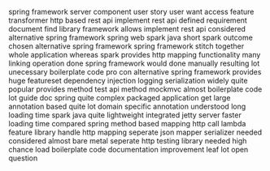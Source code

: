 spring framework server component user story user want access feature transformer http based rest api implement rest api defined requirement document find library framework allows implement rest api considered alternative spring framework spring web spark java short spark outcome chosen alternative spring framework spring framework stitch together whole application whereas spark provides http mapping functionality many linking operation done spring framework would done manually resulting lot unecessary boilerplate code pro con alternative spring framework provides huge featureset dependency injection logging serialization widely quite popular provides method test api method mockmvc almost boilerplate code lot guide doc spring quite complex packaged application get large annotation based quite lot domain specific annotation understood long loading time spark java quite lightweight integrated jetty server faster loading time compared spring method based mapping http call lambda feature library handle http mapping seperate json mapper serializer needed considered almost bare metal seperate http testing library needed high chance load boilerplate code documentation improvement leaf lot open question